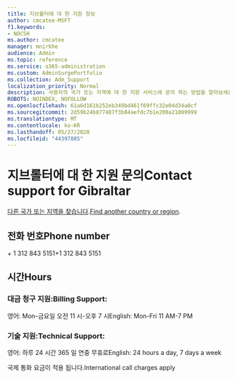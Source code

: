 ```yaml
---
title: 지브롤터에 대 한 지원 정보
author: cmcatee-MSFT
f1.keywords:
- NOCSH
ms.author: cmcatee
manager: mnirkhe
audience: Admin
ms.topic: reference
ms.service: o365-administration
ms.custom: AdminSurgePortfolio
ms.collection: Adm_Support
localization_priority: Normal
description: 사용자의 국가 또는 지역에 대 한 지원 서비스에 문의 하는 방법을 알아보세요.
ROBOTS: NOINDEX, NOFOLLOW
ms.openlocfilehash: 61a6d161b252eb349bd461f69ffc32e04d34a0cf
ms.sourcegitcommit: 2d59b24b877487f3b84aefdc7b1e200a21009999
ms.translationtype: MT
ms.contentlocale: ko-KR
ms.lasthandoff: 05/27/2020
ms.locfileid: "44397805"
---
```

# <a name="contact-support-for-gibraltar"></a><span data-ttu-id="c26f2-103">지브롤터에 대 한 지원 문의</span><span class="sxs-lookup"><span data-stu-id="c26f2-103">Contact support for Gibraltar</span></span>

<span data-ttu-id="c26f2-104">[다른 국가 또는 지역을 찾습니다](../contact-support-for-business-products.md).</span><span class="sxs-lookup"><span data-stu-id="c26f2-104">[Find another country or region](../contact-support-for-business-products.md).</span></span>

## <a name="phone-number"></a><span data-ttu-id="c26f2-105">전화 번호</span><span class="sxs-lookup"><span data-stu-id="c26f2-105">Phone number</span></span>
<span data-ttu-id="c26f2-106">+ 1 312 843 5151</span><span class="sxs-lookup"><span data-stu-id="c26f2-106">+1 312 843 5151</span></span>

## <a name="hours"></a><span data-ttu-id="c26f2-107">시간</span><span class="sxs-lookup"><span data-stu-id="c26f2-107">Hours</span></span>
### <a name="billing-support"></a><span data-ttu-id="c26f2-108">대금 청구 지원:</span><span class="sxs-lookup"><span data-stu-id="c26f2-108">Billing Support:</span></span>

<span data-ttu-id="c26f2-109">영어: Mon-금요일 오전 11 시-오후 7 시</span><span class="sxs-lookup"><span data-stu-id="c26f2-109">English: Mon-Fri 11 AM-7 PM</span></span>

### <a name="technical-support"></a><span data-ttu-id="c26f2-110">기술 지원:</span><span class="sxs-lookup"><span data-stu-id="c26f2-110">Technical Support:</span></span>

<span data-ttu-id="c26f2-111">영어: 하루 24 시간 365 일 연중 무휴로</span><span class="sxs-lookup"><span data-stu-id="c26f2-111">English: 24 hours a day, 7 days a week</span></span>

<span data-ttu-id="c26f2-112">국제 통화 요금이 적용 됩니다.</span><span class="sxs-lookup"><span data-stu-id="c26f2-112">International call charges apply</span></span>
